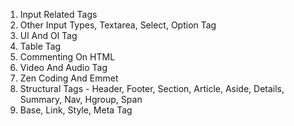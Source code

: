 1. Input Related Tags
2. Other Input Types, Textarea, Select, Option Tag
3. Ul And Ol Tag
4. Table Tag
5. Commenting On HTML
6. Video And Audio Tag
7. Zen Coding And Emmet
8. Structural Tags - Header, Footer, Section, Article, Aside, Details, Summary, Nav, Hgroup, Span
9. Base, Link, Style, Meta Tag